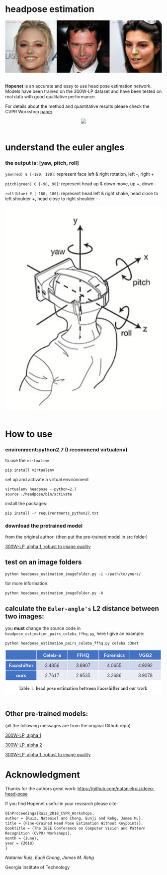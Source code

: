 # headpose estimation

<div align="center">
<img src="img/example.png" /><br><br>
</div>

**Hopenet** is an accurate and easy to use head pose estimation network. Models have been trained on the 300W-LP dataset and have been tested on real data with good qualitative performance.

For details about the method and quantitative results please check the CVPR Workshop [paper](https://arxiv.org/abs/1710.00925).

<div align="center">
<img src="conan-cruise.gif" /><br><br>
</div>


# understand the euler angles
### the output is: [yaw, pitch, roll]
`yaw(red) ∈ [-180, 180]`: represent face left & right rotation, left -, right +

`pitch(green) ∈ [-90, 90]`: represent head up & down move, up +, down -

`roll(blue) ∈ [-180, 180]`: represent head left & right shake, head close to left shoulder +, head close to right shoulder - 

<div align="center">
<img src="img/euler_angle.jpg" /><br><br>
</div>


# How to use

### environment:python2.7 (I recommend virtualenv)
to use the `virtualenv`
    
    pip install virtualenv

set up and activate a virtual environment
    
    virtualenv headpose --python=2.7
    source ./headpose/bin/activate

install the packages:

    pip install -r requirentments_python27.txt

### download the pretrained model
from the original author: (then put the pre-trained model in src folder)

[300W-LP, alpha 1, robust to image quality](https://drive.google.com/open?id=1m25PrSE7g9D2q2XJVMR6IA7RaCvWSzCR)

## test on an image folders

    python headpose_estimation_imageFolder.py -i ~/path/to/yours/
for more information:
    
    python headpose_estimation_imageFolder.py -h

## calculate the `Euler-angle's` L2 distance between two images:

you **must** change the source code in `headpose_estimation_pairs_celeba_ffhq.py`, here I give an example:

    python headpose_estimation_pairs_celeba_ffhq.py celeba c3net  


<div align="center">
<img src="img/headpose_results.png" /><br><br>
</div>


## Other pre-trained models:
(all the following messages are from the original Github repo)

[300W-LP, alpha 1](https://drive.google.com/open?id=1EJPu2sOAwrfuamTitTkw2xJ2ipmMsmD3)

[300W-LP, alpha 2](https://drive.google.com/open?id=16OZdRULgUpceMKZV6U9PNFiigfjezsCY)

[300W-LP, alpha 1, robust to image quality](https://drive.google.com/open?id=1m25PrSE7g9D2q2XJVMR6IA7RaCvWSzCR)


# Acknowledgment

Thanks for the authors great work: https://github.com/natanielruiz/deep-head-pose

If you find Hopenet useful in your research please cite:

```
@InProceedings{Ruiz_2018_CVPR_Workshops,
author = {Ruiz, Nataniel and Chong, Eunji and Rehg, James M.},
title = {Fine-Grained Head Pose Estimation Without Keypoints},
booktitle = {The IEEE Conference on Computer Vision and Pattern Recognition (CVPR) Workshops},
month = {June},
year = {2018}
}
```

*Nataniel Ruiz*, *Eunji Chong*, *James M. Rehg*

Georgia Institute of Technology
